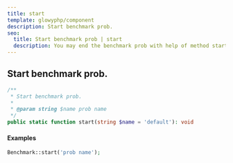 ```yaml
---
title: start
template: glowyphp/component
description: Start benchmark prob.
seo:
  title: Start benchmark prob | start
  description: You may end the benchmark prob with help of method start
---
```


<h2 class="font-normal text-lg">
Start benchmark prob.
</h2>

```php
/**
 * Start benchmark prob.
 * 
 * @param string $name prob name
 */
public static function start(string $name = 'default'): void
```

#### Examples

```php
Benchmark::start('prob name');
```

